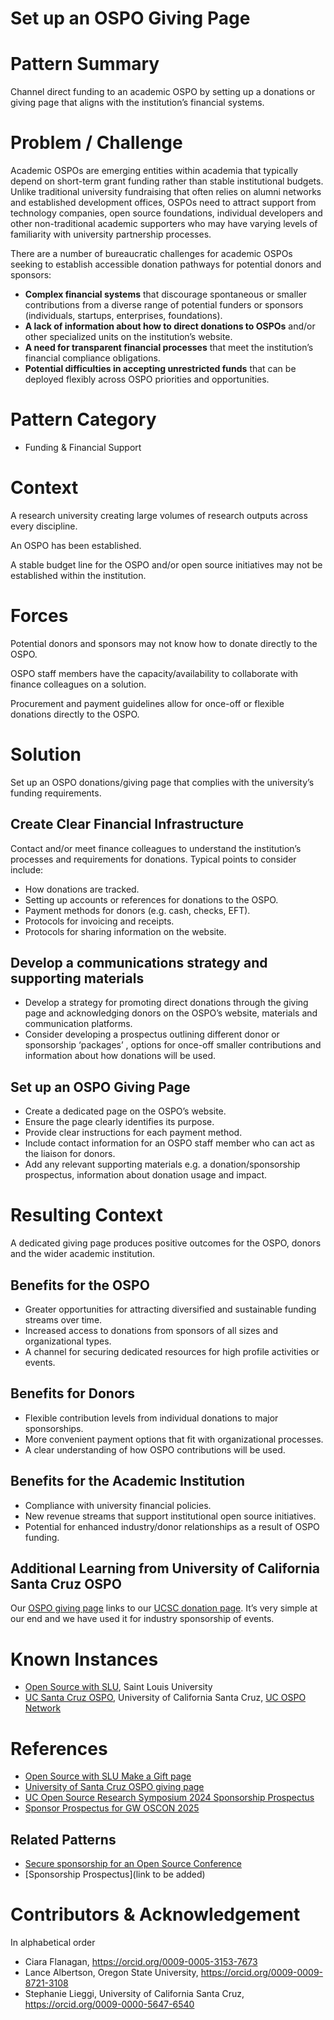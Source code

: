 # Set up an OSPO Giving Page

# Pattern Summary
Channel direct funding to an academic OSPO by setting up a donations or giving page that aligns with the institution’s financial systems.

# Problem / Challenge
Academic OSPOs are emerging entities within academia that typically depend on short-term grant funding rather than stable institutional budgets. Unlike traditional university fundraising that often relies on alumni networks and established development offices, OSPOs need to attract support from technology companies, open source foundations, individual developers and other non-traditional academic supporters who may have varying levels of familiarity with university partnership processes.

There are a number of bureaucratic challenges for academic OSPOs seeking to establish accessible donation pathways for potential donors and sponsors: 
* **Complex financial systems** that discourage spontaneous or smaller contributions from a diverse range of potential funders or sponsors (individuals, startups, enterprises, foundations).
* **A lack of information about how to direct donations to OSPOs** and/or other specialized units on the institution’s website.
* **A need for transparent financial processes** that meet the institution’s financial compliance obligations.
* **Potential difficulties in accepting unrestricted funds** that can be deployed flexibly across OSPO priorities and opportunities.

# Pattern Category
- Funding & Financial Support
   
# Context
A research university creating large volumes of research outputs across every discipline.

An OSPO has been established.

A stable budget line for the OSPO and/or open source initiatives may not be established within the institution.

# Forces
Potential donors and sponsors may not know how to donate directly to the OSPO.

OSPO staff members have the capacity/availability to collaborate with finance colleagues on a solution.

Procurement and payment guidelines allow for once-off or flexible donations directly to the OSPO.

# Solution
Set up an OSPO donations/giving page that complies with the university’s funding requirements.

## Create Clear Financial Infrastructure
Contact and/or meet finance colleagues to understand the institution’s processes and requirements for donations. Typical points to consider include: 

* How donations are tracked.
* Setting up accounts or references for donations to the OSPO.
* Payment methods for donors (e.g. cash, checks, EFT).
* Protocols for invoicing and receipts.
* Protocols for sharing information on the website.

## Develop a communications strategy and supporting materials
* Develop a strategy for promoting direct donations through the giving page and acknowledging donors on the OSPO’s website, materials and communication platforms.
* Consider developing a prospectus outlining different donor or sponsorship ‘packages’ , options for once-off smaller contributions and information about how donations will be used.

## Set up an OSPO Giving Page
* Create a dedicated page on the OSPO’s website.
* Ensure the page clearly identifies its purpose.
* Provide clear instructions for each payment method.
* Include contact information for an OSPO staff member who can act as the liaison for donors.
* Add any relevant supporting materials e.g. a donation/sponsorship prospectus, information about donation usage and impact.

# Resulting Context
A dedicated giving page produces positive outcomes for the OSPO, donors and the wider academic institution.

## Benefits for the OSPO
* Greater opportunities for attracting diversified and sustainable funding streams over time.
* Increased access to donations from sponsors of all sizes and organizational types.
* A channel for securing dedicated resources for high profile activities or events. 

## Benefits for Donors
* Flexible contribution levels from individual donations to major sponsorships.
* More convenient payment options that fit with organizational processes.
* A clear understanding of how OSPO contributions will be used.

## Benefits for the Academic Institution
* Compliance with university financial policies. 
* New revenue streams that support institutional open source initiatives.
* Potential for enhanced industry/donor relationships as a result of OSPO funding.

## Additional Learning from University of California Santa Cruz OSPO
Our [OSPO giving page](https://ucsc-ospo.github.io/bankinfo/) links to our [UCSC donation page](https://give.ucsc.edu/campaigns/38026/donations/new?designation=opensourcesoftwareresearchcross&). It’s very simple at our end and we have used it for industry sponsorship of events. 

# Known Instances
* [Open Source with SLU](https://oss-slu.github.io/), Saint Louis University
* [UC Santa Cruz OSPO](https://ucsc-ospo.github.io/), University of California Santa Cruz, [UC OSPO Network](https://ucospo.net/about/)  

# References
* [Open Source with SLU Make a Gift page](https://oss-slu.github.io/connect_with/donate)
* [University of Santa Cruz OSPO giving page](https://ucsc-ospo.github.io/bankinfo/)
* [UC Open Source Research Symposium 2024 Sponsorship Prospectus](https://drive.google.com/file/d/1cgxd-DRan9hC1JV2zefeHuXqWZpcRAsf/view)
* [Sponsor Prospectus for GW OSCON 2025](https://gwu.box.com/s/t85385ljfie6ixtt0zxx2mnw6nxh40mx)

## Related Patterns
* [Secure sponsorship for an Open Source Conference](https://github.com/CURIOSSorg/curioss-patterns/blob/b17321be288388d6cc4b85c0603d16813f92035f/secure-sponsorship-for-an-open-source-conference.md)
* [Sponsorship Prospectus](link to be added)

# Contributors & Acknowledgement
In alphabetical order
* Ciara Flanagan, https://orcid.org/0009-0005-3153-7673
* Lance Albertson, Oregon State University, https://orcid.org/0009-0009-8721-3108
* Stephanie Lieggi, University of California Santa Cruz, https://orcid.org/0009-0000-5647-6540
